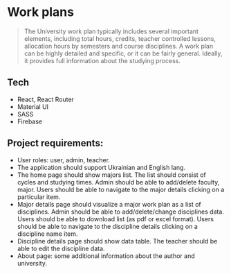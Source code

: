 # Work plans

>The University work plan typically includes several important elements, including total hours, credits, teacher controlled lessons, allocation hours by semesters and course disciplines. A work plan can be highly detailed and specific, or it can be fairly general. Ideally, it provides full information about the studying process.

## Tech

* React, React Router
* Material UI
* SASS
* Firebase

## Project requirements:

* User roles: user, admin, teacher.
* The application should support Ukrainian and English lang.
* The home page should show majors list. The list should consist of cycles and studying times. Admin should be able to add/delete faculty, major. Users should be able to navigate to the major details clicking on a particular item.
* Major details page should visualize a major work plan as a list of disciplines. Admin should be able to add/delete/change disciplines data. Users should be able to download list (as pdf or excel format). Users should be able to navigate to the discipline details clicking on a discipline name item.
* Discipline details page should show data table. The teacher should be able to edit the discipline data. 
* About page: some additional information about the author and university. 